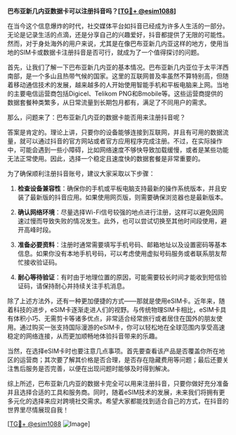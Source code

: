 **巴布亚新几内亚数据卡可以注册抖音吗？[[TG💪+ @esim1088](https://t.me/s/esim1088)]**

在当今这个信息爆炸的时代，社交媒体平台如抖音已经成为许多人生活的一部分。无论是记录生活的点滴，还是分享自己的兴趣爱好，抖音都提供了无限的可能性。然而，对于身处海外的用户来说，尤其是在像巴布亚新几内亚这样的地方，使用当地的SIM卡或数据卡注册抖音是否可行，就成为了一个值得探讨的问题。

首先，让我们了解一下巴布亚新几内亚的基本情况。巴布亚新几内亚位于太平洋西南部，是一个多山且热带气候的国家。这里的互联网普及率虽然不算特别高，但随着移动通信技术的发展，越来越多的人开始使用智能手机和平板电脑来上网。当地的主要电信运营商包括Digicel、Telikom PNG和Bmobile等。这些运营商提供的数据套餐种类繁多，从日常流量到长期包月都有，满足了不同用户的需求。

那么，问题来了：巴布亚新几内亚的数据卡能否用来注册抖音呢？

答案是肯定的。理论上讲，只要你的设备能够连接到互联网，并且有可用的数据流量，就可以通过抖音的官方网站或者官方应用程序完成注册。不过，在实际操作中，可能会遇到一些小障碍，比如网络速度不够快导致加载缓慢，或者是某些功能无法正常使用。因此，选择一个稳定且速度快的数据套餐是非常重要的。

为了确保顺利注册抖音账号，建议大家采取以下步骤：

1. **检查设备兼容性**：确保你的手机或平板电脑支持最新的操作系统版本，并且安装了最新版的抖音应用。如果使用网页版，则需要确保浏览器也是最新版本。

2. **确认网络环境**：尽量选择Wi-Fi信号较强的地点进行注册，这样可以避免因网速过慢而导致失败的情况发生。此外，也可以尝试切换至其他时间段使用，避开高峰时段。

3. **准备必要资料**：注册时通常需要填写手机号码、邮箱地址以及设置密码等基本信息。如果你没有本地手机号码，可以考虑使用虚拟号码服务或者联系朋友帮忙接收验证码。

4. **耐心等待验证**：有时由于地理位置的原因，可能需要较长时间才能收到短信验证码，请保持耐心并持续关注手机消息。

除了上述方法外，还有一种更加便捷的方式——那就是使用eSIM卡。近年来，随着科技的进步，eSIM卡逐渐走进人们的视野。与传统物理SIM卡相比，eSIM卡具有体积小巧、无需剪卡等诸多优点，非常适合经常旅行或者居住在国外的朋友使用。通过购买一张支持国际漫游的eSIM卡，你可以轻松地在全球范围内享受高速稳定的网络连接，从而更加顺畅地体验抖音带来的乐趣。

当然，在选择eSIM卡时也要注意几点事项。首先要查看该产品是否覆盖你所在地区的运营商；其次要了解其价格是否合理，是否存在隐藏费用等问题；最后还要关注售后服务是否完善，以便在出现问题时能够及时得到解决。

综上所述，巴布亚新几内亚的数据卡完全可以用来注册抖音，只要你做好充分准备并且选择合适的工具和服务商。同时，随着eSIM技术的发展，未来我们将拥有更多元化的选择来应对跨境社交需求。希望大家都能找到适合自己的方式，在抖音的世界里尽情展现自我！

[[TG💪+ @esim1088](https://t.me/s/esim1088) ![Image](https://i.postimg.cc/4NQfJmqS/Snipaste-2025-05-13-00-14-12.png)]
